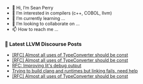 - 👋 Hi, I’m Sean Perry
- 👀 I’m interested in compilers (c++, COBOL, llvm)
- 🌱 I’m currently learning ...
- 💞️ I’m looking to collaborate on ...
- 📫 How to reach me ...

<!---
s66perry/s66perry is a ✨ special ✨ repository because its `README.md` (this file) appears on your GitHub profile.
You can click the Preview link to take a look at your changes.
--->
### 📕 Latest LLVM Discourse Posts

<!-- DISCOURSE-LLVM:START -->
- [[RFC] Almost all uses of TypeConverter should be const](https://discourse.llvm.org/t/rfc-almost-all-uses-of-typeconverter-should-be-const/72689#post_14)
- [[RFC] Almost all uses of TypeConverter should be const](https://discourse.llvm.org/t/rfc-almost-all-uses-of-typeconverter-should-be-const/72689#post_13)
- [RFC: Improving lit&#39;s debug output](https://discourse.llvm.org/t/rfc-improving-lits-debug-output/72839?page=2#post_31)
- [Trying to build clang and runtimes but linking fails, need help](https://discourse.llvm.org/t/trying-to-build-clang-and-runtimes-but-linking-fails-need-help/72851#post_14)
- [[RFC] Almost all uses of TypeConverter should be const](https://discourse.llvm.org/t/rfc-almost-all-uses-of-typeconverter-should-be-const/72689#post_12)
<!-- DISCOURSE-LLVM:END -->
